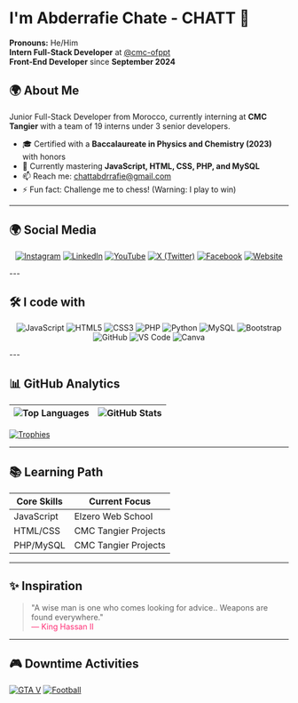 # I'm Abderrafie Chate - CHATT 👋

**Pronouns:** He/Him  
**Intern Full-Stack Developer** at [@cmc-ofppt](https://cmc.ac.ma/)  
**Front-End Developer** since **September 2024**

## 🌍 About Me
Junior Full-Stack Developer from Morocco, currently interning at **CMC Tangier** with a team of 19 interns under 3 senior developers.  
- 🎓 Certified with a **Baccalaureate in Physics and Chemistry (2023)** with honors
- 🌱 Currently mastering **JavaScript, HTML, CSS, PHP, and MySQL**
- 📫 Reach me: [chattabdrrafie@gmail.com](mailto:chattabdrrafie@gmail.com)
- ⚡ Fun fact: Challenge me to chess! (Warning: I play to win)

---

## 🌍 Social Media

<div align="center">

[![Instagram](https://img.shields.io/badge/Instagram-E4405F?style=flat&logo=instagram&logoColor=white)](https://instagram.com/rfchatt)
[![LinkedIn](https://img.shields.io/badge/LinkedIn-0077B5?style=flat&logo=linkedin&logoColor=white)](https://www.linkedin.com/in/abderrafie-chate-a85087328/)
[![YouTube](https://img.shields.io/badge/YouTube-FF0000?style=flat&logo=youtube&logoColor=white)](https://www.youtube.com/@Chatt-01)
[![X (Twitter)](https://img.shields.io/badge/X-000000?style=flat&logo=x&logoColor=white)](https://x.com/AbderrafieChate)
[![Facebook](https://img.shields.io/badge/Facebook-1877F2?style=flat&logo=facebook&logoColor=white)](https://www.facebook.com/profile.php?id=100050403090152)
[![Website](https://img.shields.io/badge/Website-4285F4?style=flat&logo=google-chrome&logoColor=white)](https://rfchatt.github.io/Monsite/)

</div>
---

## 🛠️ I code with

<div align="center">

![JavaScript](https://img.shields.io/badge/JavaScript-F7DF1E?style=flat&logo=javascript&logoColor=black)
![HTML5](https://img.shields.io/badge/HTML5-E34F26?style=flat&logo=html5&logoColor=white)
![CSS3](https://img.shields.io/badge/CSS3-1572B6?style=flat&logo=css3&logoColor=white)
![PHP](https://img.shields.io/badge/PHP-777BB4?style=flat&logo=php&logoColor=white)
![Python](https://img.shields.io/badge/Python-3776AB?style=flat&logo=python&logoColor=white)
![MySQL](https://img.shields.io/badge/MySQL-4479A1?style=flat&logo=mysql&logoColor=white)
![Bootstrap](https://img.shields.io/badge/Bootstrap-7952B3?style=flat&logo=bootstrap&logoColor=white)
![GitHub](https://img.shields.io/badge/GitHub-181717?style=flat&logo=github&logoColor=white)
![VS Code](https://img.shields.io/badge/VS_Code-007ACC?style=flat&logo=visual-studio-code&logoColor=white)
![Canva](https://img.shields.io/badge/Canva-00C4CC?style=flat&logo=canva&logoColor=white)

</div>
---

## 📊 GitHub Analytics

| ![Top Languages](https://github-readme-stats.vercel.app/api/top-langs/?username=rfchatt&layout=compact&theme=radical) | ![GitHub Stats](https://github-readme-stats.vercel.app/api?username=rfchatt&show_icons=true&theme=merko&hide=issues&include_all_commits=true) |
|----------------------------------------------------------------------------------------------------------------------|----------------------------------------------------------------------------------------------------------------------------------------------|


[![Trophies](https://github-profile-trophy.vercel.app/?username=rfchatt&theme=tokyonight)](https://github.com/rfchatt)

---

## 📚 Learning Path

| Core Skills | Current Focus |
|------------|---------------|
| JavaScript | Elzero Web School|
| HTML/CSS   | CMC Tangier Projects |
| PHP/MySQL  | CMC Tangier Projects |

---

## ✨ Inspiration

> "A wise man is one who comes looking for advice.. Weapons are found everywhere."  
> <span style="color:#ff2d75; text-align:center;">— King Hassan II</span>

---

## 🎮 Downtime Activities

[![GTA V](https://img.shields.io/badge/GTA_V-000000?style=flat&logo=data:image/svg+xml;base64,PHN2ZyB4bWxucz0iaHR0cDovL3d3dy53My5vcmcvMjAwMC9zdmciIHZpZXdCb3g9IjAgMCAyNDAgODAiPjxwYXRoIGZpbGw9IiMwMDAwMDAiIGQ9Ik0wIDBoMjQwdjgwSDB6Ii8+PHRleHQgeD0iMTIwIiB5PSI0NSIgZm9udC1mYW1pbHk9IkFyaWFsIiBmb250LXdlaWdodD0iYm9sZCIgZm9udC1zaXplPSIyNCIgZmlsbD0iI0ZGRiIgdGV4dC1hbmNob3I9Im1pZGRsZSI+R1RBIFY8L3RleHQ+PC9zdmc+)](https://www.rockstargames.com/V/)
[![Football](https://img.shields.io/badge/Football-6CBB3C?style=flat&logo=soccer&logoColor=white)](https://www.laliga.com/)
